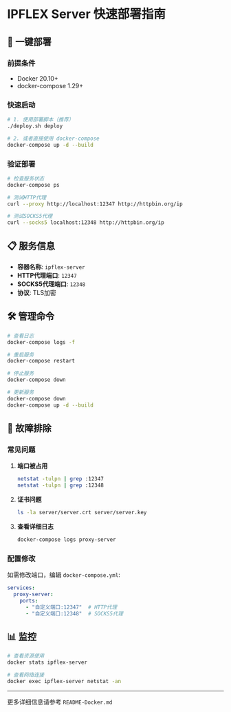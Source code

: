 # IPFLEX Server 快速部署指南

## 🚀 一键部署

### 前提条件
- Docker 20.10+
- docker-compose 1.29+

### 快速启动

```bash
# 1. 使用部署脚本（推荐）
./deploy.sh deploy

# 2. 或者直接使用 docker-compose
docker-compose up -d --build
```

### 验证部署

```bash
# 检查服务状态
docker-compose ps

# 测试HTTP代理
curl --proxy http://localhost:12347 http://httpbin.org/ip

# 测试SOCKS5代理  
curl --socks5 localhost:12348 http://httpbin.org/ip
```

## 📋 服务信息

- **容器名称**: `ipflex-server`
- **HTTP代理端口**: `12347`
- **SOCKS5代理端口**: `12348`
- **协议**: TLS加密

## 🛠️ 管理命令

```bash
# 查看日志
docker-compose logs -f

# 重启服务
docker-compose restart

# 停止服务
docker-compose down

# 更新服务
docker-compose down
docker-compose up -d --build
```

## 🔧 故障排除

### 常见问题

1. **端口被占用**
   ```bash
   netstat -tulpn | grep :12347
   netstat -tulpn | grep :12348
   ```

2. **证书问题**
   ```bash
   ls -la server/server.crt server/server.key
   ```

3. **查看详细日志**
   ```bash
   docker-compose logs proxy-server
   ```

### 配置修改

如需修改端口，编辑 `docker-compose.yml`:

```yaml
services:
  proxy-server:
    ports:
      - "自定义端口:12347"  # HTTP代理
      - "自定义端口:12348"  # SOCKS5代理
```

## 📊 监控

```bash
# 查看资源使用
docker stats ipflex-server

# 查看网络连接
docker exec ipflex-server netstat -an
```

---

更多详细信息请参考 `README-Docker.md`

